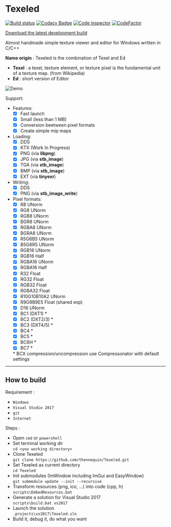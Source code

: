 # Texeled

[![Build status](https://ci.appveyor.com/api/projects/status/4oxhg62kiwrglghb/branch/master?svg=true)](https://ci.appveyor.com/project/thennequin/texeled/branch/master)
[![Codacy Badge](https://api.codacy.com/project/badge/Grade/3994ad06b426497191628431c945fa5e)](https://www.codacy.com/app/thennequin/Texeled?utm_source=github.com&amp;utm_medium=referral&amp;utm_content=thennequin/Texeled&amp;utm_campaign=Badge_Grade)
[![Code inspector](https://www.code-inspector.com/project/8737/score/svg)](https://frontend.code-inspector.com/project/8737/dashboard)
[![CodeFactor](https://www.codefactor.io/repository/github/thennequin/texeled/badge/master)](https://www.codefactor.io/repository/github/thennequin/texeled/overview/master)

[Download the latest development build](https://ci.appveyor.com/api/projects/thennequin/texeled/artifacts/.out/Texeled_x64.exe?branch=master&job=Configuration%3A%20Release;%20Platform%3A%20x64)

Almost handmade simple texture viewer and editor for Windows written in C/C++

**Name origin** : Texeled is the combination of Texel and Ed
  * **Texel** : a texel, texture element, or texture pixel is the fundamental unit of a texture map. (from Wikipedia)
  * **Ed** : short version of Editor

![Demo](https://raw.githubusercontent.com/wiki/thennequin/Texeled/images/Texeled.gif)

Support:
- Features:
  - [x] Fast launch
  - [x] Small (less than 1 MB)
  - [x] Conversion beetween pixel formats
  - [x] Create simple mip maps
    
- Loading:
  - [x] DDS
  - [x] KTX (Work In Progress)
  - [x] PNG (via **libpng**)
  - [x] JPG (via **stb_image**)
  - [x] TGA (via **stb_image**)
  - [x] BMP (via **stb_image**)
  - [x] EXT (via **tinyexr**)
    
- Writing:
  - [x] DDS
  - [x] PNG (via **stb_image_write**)
  
- Pixel formats:
  - [x] R8 UNorm
  - [x] RG8 UNorm
  - [x] RGB8 UNorm
  - [x] BGR8 UNorm
  - [x] RGBA8 UNorm
  - [x] BGRA8 UNorm
  - [x] R5G6B5 UNorm
  - [x] B5G6R5 UNorm
  - [x] RGB16 UNorm
  - [x] RGB16 Half
  - [x] RGBA16 UNorm
  - [x] RGBA16 Half
  - [x] R32 Float
  - [x] RG32 Float
  - [x] RGB32 Float
  - [x] RGBA32 Float
  - [x] R10G10B10A2 UNorm
  - [x] R9G9B9E5 Float (shared exp)
  - [x] D16 UNorm
  - [x] BC1 (DXT1) *
  - [x] BC2 (DXT2/3) *
  - [x] BC3 (DXT4/5) *
  - [x] BC4 *
  - [x] BC5 *
  - [x] BC6H * 
  - [x] BC7 *
 
  \* BCX compression/uncompression use Compressonator with default settings

---

## How to build

Requirement :
  - ``Windows``
  - ``Visual Studio 2017``
  - ``git``
  - ``Internet``

Steps :
  - Open ``cmd`` or ``powershell``
  - Set terminal working dir\
    ``cd <you working directory>``
  - Clone Texeled \
    ``git clone https://github.com/thennequin/Texeled.git``
  - Set Texeled as current directory \
    ``cd Texeled``
  - Init submodules (ImWindow including ImGui and EasyWindow) \
    ``git submodule update --init --recursive``
  - Transform resources (png, ico, ...) into code (cpp, h) \
     ``scripts\EmbedResources.bat``
  - Generate a solution for Visual Studio 2017\
    ``scripts\build.bat vs2017``
  - Launch the solution \
    ``.projects\vs2017\Texeled.sln``
  - Build it, debug it, do what you want
